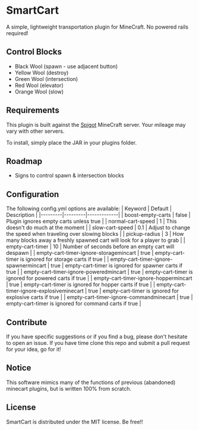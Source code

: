 # SmartCart
A simple, lightweight transportation plugin for MineCraft.  No powered rails required!

## Control Blocks
- Black Wool (spawn - use adjacent button)
- Yellow Wool (destroy)
- Green Wool (intersection)
- Red Wool (elevator)
- Orange Wool (slow)

## Requirements
This plugin is built against the [Spigot](http://www.spigotmc.org) MineCraft server.  Your mileage may vary with other servers.

To install, simply place the JAR in your plugins folder.

## Roadmap
- Signs to control spawn & intersection blocks

## Configuration
The following config.yml options are available:
| Keyword | Default | Description |
|---------|---------|-------------|
| boost-empty-carts | false | Plugin ignores empty carts unless true |
| normal-cart-speed | 1 | This doesn't do much at the moment |
| slow-cart-speed | 0.1 | Adjust to change the speed when traveling over slowing blocks |
| pickup-radius | 3 | How many blocks away a freshly spawned cart will look for a player to grab |
| empty-cart-timer | 10 | Number of seconds before an empty cart will despawn |
| empty-cart-timer-ignore-storagemincart | true | empty-cart-timer is ignored for storage carts if true |
| empty-cart-timer-ignore-spawnermincart | true | empty-cart-timer is ignored for spawner carts if true |
| empty-cart-timer-ignore-poweredmincart | true | empty-cart-timer is ignored for powered carts if true |
| empty-cart-timer-ignore-hoppermincart | true | empty-cart-timer is ignored for hopper carts if true |
| empty-cart-timer-ignore-explosiveminecart | true | empty-cart-timer is ignored for explosive carts if true |
| empty-cart-timer-ignore-commandminecart | true | empty-cart-timer is ignored for command carts if true |

## Contribute
If you have specific suggestions or if you find a bug, please don't hesitate to open an issue.  If you have time clone this repo and submit a pull request for your idea, go for it!

## Notice
This software mimics many of the functions of previous (abandoned) minecart plugins, but is written 100% from scratch.

## License
SmartCart is distributed under the MIT license.  Be free!!
